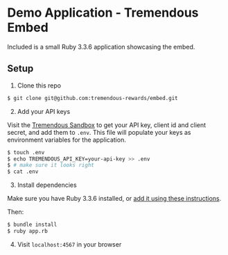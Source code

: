 # Demo Application - Tremendous Embed

Included is a small Ruby 3.3.6 application showcasing the embed.

## Setup

1. Clone this repo

```sh
$ git clone git@github.com:tremendous-rewards/embed.git
```

2. Add your API keys

Visit the [Tremendous Sandbox](https://testflight.tremendous.com) to get your API key, client id and client secret, and add them to `.env`. This file will populate your keys as environment variables for the application.

```sh
$ touch .env
$ echo TREMENDOUS_API_KEY=your-api-key >> .env
$ # make sure it looks right
$ cat .env
```

3. Install dependencies

Make sure you have Ruby 3.3.6 installed, or [add it using these instructions](https://www.ruby-lang.org/en/documentation/installation/).

Then:

```sh
$ bundle install
$ ruby app.rb
```

4. Visit `localhost:4567` in your browser
